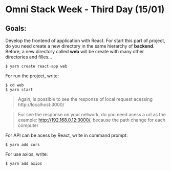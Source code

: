 # Omni Stack Week - Third Day (15/01)

## Goals:

Develop the frontend of application with React.
For start this part of project, do you need create a new directory in the same hierarchy of **backend**. Before, a new directory called **web** will be create with many other directories and filles... 

```
$ yarn create react-app web 
```
For run the project, write:
```
$ cd web
$ yarn start
```
> Again, is possible to see the response of local request acessing http://localhost:3000/

> For see the response on your network, do you need acess a url as the example: http://192.168.0.12:3000/, because the path change for each computer 

For API can be acess by React, write in command prompt:
```
$ yarn add cors 
```
For use axios, write:
```
$ yarn add axios 
```

